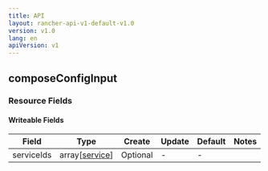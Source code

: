 ```yaml
---
title: API
layout: rancher-api-v1-default-v1.0
version: v1.0
lang: en
apiVersion: v1
---
```


## composeConfigInput



### Resource Fields

#### Writeable Fields

Field | Type | Create | Update | Default | Notes
---|---|---|---|---|---
serviceIds | array[[service]({{site.baseurl}}/rancher/{{page.version}}/{{page.lang}}/api/{{page.apiVersion}}/api-resources/service/)] | Optional | - | - | 



<br>
